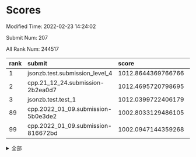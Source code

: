 # Scores

Modified Time: 2022-02-23 14:24:02

Submit Num: 207

All Rank Num: 244517

| rank |               submit               |       score        |       sigma        | pk_num |
| :--- | :--------------------------------- | :----------------- | :----------------- | :----- |
| 1    | jsonzb.test.submission_level_4     | 1012.8644369766766 | 0.7989318043661261 | 4727   |
| 2    | cpp.21_12_24.submission-2b2ea0d7   | 1012.4695720798695 | 0.7896058206580686 | 4722   |
| 3    | jsonzb.test.test_1                 | 1012.0399722406179 | 0.7821394837874409 | 4727   |
| 89   | cpp.2022_01_09.submission-5b0e3de2 | 1002.8033129486105 | 0.7132551577424233 | 4723   |
| 99   | cpp.2022_01_09.submission-816672bd | 1002.0947144359268 | 0.7033133534378593 | 4720   |


<details>
<summary>全部</summary>

| rank |                 submit                 |       score        |       sigma        | pk_num |
| :--- | :------------------------------------- | :----------------- | :----------------- | :----- |
| 1    | jsonzb.test.submission_level_4         | 1012.8644369766766 | 0.7989318043661261 | 4727   |
| 2    | cpp.21_12_24.submission-2b2ea0d7       | 1012.4695720798695 | 0.7896058206580686 | 4722   |
| 3    | jsonzb.test.test_1                     | 1012.0399722406179 | 0.7821394837874409 | 4727   |
| 4    | gobigger.level_3.submission_level_3_24 | 1011.9206000231698 | 0.7550813630906336 | 4720   |
| 5    | gobigger.level_3.submission_level_3_8  | 1011.848735805049  | 0.7820447967115136 | 4724   |
| 6    | gobigger.level_3.submission_level_3_11 | 1011.7790831413347 | 0.7816484487392157 | 4729   |
| 7    | gobigger.level_3.submission_level_3_42 | 1011.0502752598329 | 0.776559630066972  | 4723   |
| 8    | gobigger.level_3.submission_level_3_26 | 1010.9588592874737 | 0.7704413547420981 | 4725   |
| 9    | gobigger.level_3.submission_level_3_25 | 1010.9430638618942 | 0.7741579904447695 | 4722   |
| 10   | gobigger.level_3.submission_level_3_16 | 1010.795997679003  | 0.7671519907863326 | 4725   |
| 11   | gobigger.level_3.submission_level_3_32 | 1010.7432660920729 | 0.7612079864067843 | 4722   |
| 12   | gobigger.level_3.submission_level_3_5  | 1010.7373851279726 | 0.7744184900060267 | 4728   |
| 13   | gobigger.level_3.submission_level_3_14 | 1010.6329720757042 | 0.7687536787738494 | 4730   |
| 14   | gobigger.level_3.submission_level_3_3  | 1010.5651896016775 | 0.7305366776648835 | 4724   |
| 15   | gobigger.level_3.submission_level_3_39 | 1010.5468058923075 | 0.7489444313426725 | 4723   |
| 16   | gobigger.level_3.submission_level_3_2  | 1010.5279267774304 | 0.7396709711490312 | 4720   |
| 17   | gobigger.level_3.submission_level_3_48 | 1010.4784438529563 | 0.7788362707744609 | 4730   |
| 18   | gobigger.level_3.submission_level_3_21 | 1010.4331617376766 | 0.7541485682598615 | 4727   |
| 19   | gobigger.level_3.submission_level_3_9  | 1010.4184295301712 | 0.7405925164399639 | 4726   |
| 20   | gobigger.level_3.submission_level_3_34 | 1010.3871309681405 | 0.792222108453662  | 4728   |
| 21   | gobigger.level_3.submission_level_3_0  | 1010.3829939819655 | 0.7692519072110063 | 4730   |
| 22   | gobigger.level_3.submission_level_3_37 | 1010.3613486203826 | 0.7873899242168236 | 4720   |
| 23   | gobigger.level_3.submission_level_3_18 | 1010.2282285831358 | 0.7671506397807846 | 4723   |
| 24   | gobigger.level_3.submission_level_3_22 | 1010.1086961107126 | 0.7602640294829629 | 4726   |
| 25   | gobigger.level_3.submission_level_3_4  | 1010.018488551333  | 0.7354369139040859 | 4721   |
| 26   | gobigger.level_3.submission_level_3_23 | 1010.0026996039685 | 0.7407954525425783 | 4723   |
| 27   | gobigger.level_3.submission_level_3_27 | 1009.9460616452858 | 0.7692957054938658 | 4722   |
| 28   | gobigger.level_3.submission_level_3_41 | 1009.932117430958  | 0.7556528236452197 | 4727   |
| 29   | gobigger.level_3.submission_level_3_36 | 1009.9228806772844 | 0.7587063546445163 | 4723   |
| 30   | gobigger.level_3.submission_level_3_20 | 1009.8173978419181 | 0.7517371047331236 | 4718   |
| 31   | gobigger.level_3.submission_level_3_43 | 1009.7985976477331 | 0.7565758958353536 | 4724   |
| 32   | gobigger.level_3.submission_level_3_1  | 1009.7505263335953 | 0.7641792316275521 | 4724   |
| 33   | gobigger.level_3.submission_level_3_47 | 1009.7074924837834 | 0.755897020168848  | 4719   |
| 34   | gobigger.level_3.submission_level_3_7  | 1009.701193984485  | 0.7621923304598656 | 4726   |
| 35   | gobigger.level_3.submission_level_3_13 | 1009.6777255812625 | 0.7542300445541358 | 4726   |
| 36   | gobigger.level_3.submission_level_3_35 | 1009.6704271781988 | 0.7537723457156441 | 4730   |
| 37   | gobigger.level_3.submission_level_3_44 | 1009.599376209929  | 0.7500591710615804 | 4730   |
| 38   | gobigger.level_3.submission_level_3_30 | 1009.5716661751236 | 0.7854224076540534 | 4726   |
| 39   | gobigger.level_3.submission_level_3_15 | 1009.545903315528  | 0.746718293397722  | 4727   |
| 40   | gobigger.level_3.submission_level_3_45 | 1009.434226056434  | 0.7332647349866881 | 4724   |
| 41   | gobigger.level_3.submission_level_3_17 | 1009.3922344919619 | 0.7629875619037921 | 4726   |
| 42   | gobigger.level_3.submission_level_3_6  | 1009.3400639571593 | 0.800477007030964  | 4727   |
| 43   | gobigger.level_3.submission_level_3_38 | 1009.2424271163693 | 0.7621809724780548 | 4730   |
| 44   | gobigger.level_3.submission_level_3_31 | 1009.1158865231185 | 0.7674469300771812 | 4727   |
| 45   | gobigger.level_3.submission_level_3_33 | 1009.0198409635298 | 0.7446497214355962 | 4724   |
| 46   | gobigger.level_3.submission_level_3_46 | 1008.9369009564143 | 0.7485295516625067 | 4722   |
| 47   | gobigger.level_3.submission_level_3_10 | 1008.9256101905862 | 0.7498979780344199 | 4723   |
| 48   | gobigger.level_3.submission_level_3_40 | 1008.8212953512457 | 0.7294470922717617 | 4725   |
| 49   | gobigger.level_3.submission_level_3_19 | 1008.798482299692  | 0.7283280269410933 | 4726   |
| 50   | gobigger.level_3.submission_level_3_49 | 1008.6513355602351 | 0.7415604944811847 | 4725   |
| 51   | gobigger.level_3.submission_level_3_12 | 1008.5794339014486 | 0.73468432794049   | 4726   |
| 52   | gobigger.level_3.submission_level_3_28 | 1008.3455949204105 | 0.7450261422441885 | 4723   |
| 53   | gobigger.level_3.submission_level_3_29 | 1007.9843128956105 | 0.7536440332292638 | 4723   |
| 54   | gobigger.level_1.submission_level_1_13 | 1005.6942137977152 | 0.7213826271908669 | 4728   |
| 55   | gobigger.level_1.submission_level_1_32 | 1005.1117950643921 | 0.725000870068873  | 4725   |
| 56   | gobigger.level_1.submission_level_1_26 | 1004.4610835390288 | 0.7110777505605026 | 4723   |
| 57   | gobigger.level_1.submission_level_1_5  | 1004.1601595443    | 0.7289061609517007 | 4726   |
| 58   | gobigger.level_1.submission_level_1_46 | 1004.1092438951958 | 0.7215250878339661 | 4731   |
| 59   | gobigger.level_1.submission_level_1_33 | 1003.9910045585195 | 0.7217852706770232 | 4728   |
| 60   | gobigger.level_1.submission_level_1_28 | 1003.8810279573554 | 0.7215162486253495 | 4727   |
| 61   | gobigger.level_1.submission_level_1_0  | 1003.8758635310076 | 0.7096287153607632 | 4721   |
| 62   | gobigger.level_1.submission_level_1_25 | 1003.8605361126401 | 0.7080584136991448 | 4726   |
| 63   | gobigger.level_1.submission_level_1_23 | 1003.8000487834764 | 0.7285627951232391 | 4724   |
| 64   | gobigger.level_1.submission_level_1_41 | 1003.7387428157774 | 0.7225488091532104 | 4728   |
| 65   | gobigger.level_1.submission_level_1_27 | 1003.7301863428124 | 0.7136854401431076 | 4717   |
| 66   | gobigger.level_1.submission_level_1_2  | 1003.6550903744458 | 0.7257058409896836 | 4727   |
| 67   | gobigger.level_1.submission_level_1_37 | 1003.6115250557868 | 0.7189577560592678 | 4722   |
| 68   | gobigger.level_1.submission_level_1_4  | 1003.5937901277932 | 0.7141560372565802 | 4721   |
| 69   | gobigger.level_1.submission_level_1_20 | 1003.5544203681155 | 0.7290951560163166 | 4730   |
| 70   | gobigger.level_1.submission_level_1_1  | 1003.4918191883221 | 0.711656897124117  | 4726   |
| 71   | gobigger.level_1.submission_level_1_22 | 1003.4801366330565 | 0.7182057684675482 | 4726   |
| 72   | gobigger.level_1.submission_level_1_24 | 1003.4600080592396 | 0.7164336360337894 | 4727   |
| 73   | gobigger.level_1.submission_level_1_19 | 1003.4271620428989 | 0.7040634018104248 | 4720   |
| 74   | gobigger.level_1.submission_level_1_8  | 1003.4039663834651 | 0.7247099061938511 | 4729   |
| 75   | gobigger.level_1.submission_level_1_3  | 1003.3968161932972 | 0.7147766783887615 | 4726   |
| 76   | gobigger.level_1.submission_level_1_29 | 1003.3763886514809 | 0.7227914426534161 | 4726   |
| 77   | gobigger.level_1.submission_level_1_44 | 1003.3602680316606 | 0.7181628397018119 | 4724   |
| 78   | gobigger.level_1.submission_level_1_11 | 1003.2695021834471 | 0.7124411320121478 | 4723   |
| 79   | gobigger.level_1.submission_level_1_49 | 1003.2651668149745 | 0.7177331849235707 | 4716   |
| 80   | gobigger.level_1.submission_level_1_36 | 1003.219169187618  | 0.7179765857626343 | 4728   |
| 81   | gobigger.level_1.submission_level_1_47 | 1003.2046401723001 | 0.715422751365633  | 4725   |
| 82   | gobigger.level_1.submission_level_1_7  | 1003.1752124342196 | 0.7140572977340166 | 4718   |
| 83   | gobigger.level_1.submission_level_1_14 | 1003.1104778547787 | 0.7147283913724234 | 4728   |
| 84   | gobigger.level_1.submission_level_1_39 | 1003.0616323587326 | 0.7189892144155239 | 4723   |
| 85   | gobigger.level_1.submission_level_1_6  | 1003.0550940000127 | 0.7119972807142612 | 4730   |
| 86   | gobigger.level_1.submission_level_1_45 | 1002.9637530128514 | 0.7136402512026109 | 4719   |
| 87   | gobigger.level_1.submission_level_1_12 | 1002.9049395830641 | 0.7157754588497001 | 4721   |
| 88   | gobigger.level_1.submission_level_1_48 | 1002.8046534771024 | 0.7105542848947443 | 4725   |
| 89   | cpp.2022_01_09.submission-5b0e3de2     | 1002.8033129486105 | 0.7132551577424233 | 4723   |
| 90   | gobigger.level_1.submission_level_1_9  | 1002.7549572835225 | 0.714851531249798  | 4730   |
| 91   | gobigger.level_1.submission_level_1_43 | 1002.7412598916301 | 0.7131421145599487 | 4724   |
| 92   | gobigger.level_1.submission_level_1_15 | 1002.733351044576  | 0.7076760062237958 | 4723   |
| 93   | gobigger.level_1.submission_level_1_34 | 1002.6922419666748 | 0.7136972211069272 | 4727   |
| 94   | gobigger.level_1.submission_level_1_21 | 1002.5927762640538 | 0.7038849999024022 | 4722   |
| 95   | gobigger.level_1.submission_level_1_38 | 1002.4728280046078 | 0.7073316207646684 | 4723   |
| 96   | gobigger.level_1.submission_level_1_42 | 1002.4428202916828 | 0.7050044506071058 | 4727   |
| 97   | gobigger.level_1.submission_level_1_31 | 1002.4143789061052 | 0.7140625416173918 | 4722   |
| 98   | gobigger.level_1.submission_level_1_16 | 1002.1295899504859 | 0.7027393136956356 | 4724   |
| 99   | cpp.2022_01_09.submission-816672bd     | 1002.0947144359268 | 0.7033133534378593 | 4720   |
| 100  | gobigger.level_1.submission_level_1_10 | 1002.0472111062076 | 0.7100984242175732 | 4725   |
| 101  | gobigger.level_1.submission_level_1_18 | 1001.9816595534303 | 0.7074220826032677 | 4727   |
| 102  | gobigger.level_1.submission_level_1_40 | 1001.9640157370802 | 0.7206211926187657 | 4726   |
| 103  | gobigger.level_1.submission_level_1_17 | 1001.8955313341496 | 0.7130443442937199 | 4727   |
| 104  | gobigger.level_1.submission_level_1_35 | 1001.7476423138256 | 0.7068045946414574 | 4727   |
| 105  | gobigger.level_1.submission_level_1_30 | 1001.4698431235825 | 0.7138049412599513 | 4725   |
| 106  | gobigger.random.submission_random_14   | 997.5830811363696  | 0.7062275506998343 | 4721   |
| 107  | gobigger.random.submission_random_11   | 997.5131630561325  | 0.6976861960370225 | 4726   |
| 108  | gobigger.random.submission_random_12   | 997.3338415773793  | 0.705368422791123  | 4726   |
| 109  | gobigger.random.submission_random_27   | 997.127204007521   | 0.7100859957800623 | 4725   |
| 110  | gobigger.random.submission_random_41   | 997.0967134305631  | 0.7175122432263195 | 4726   |
| 111  | gobigger.random.submission_random_38   | 996.9825199451194  | 0.7132500941330385 | 4723   |
| 112  | gobigger.random.submission_random_2    | 996.9213240092047  | 0.6928654894902444 | 4728   |
| 113  | gobigger.random.submission_random_42   | 996.8146447878238  | 0.699641621359617  | 4726   |
| 114  | gobigger.random.submission_random_30   | 996.795796569063   | 0.703366011842196  | 4719   |
| 115  | gobigger.random.submission_random_47   | 996.5811486247081  | 0.7066544912341852 | 4728   |
| 116  | gobigger.random.submission_random_24   | 996.4266383198391  | 0.7082744192484557 | 4722   |
| 117  | gobigger.random.submission_random_22   | 996.4106293970272  | 0.7207751525811016 | 4731   |
| 118  | gobigger.random.submission_random_45   | 996.35243568392    | 0.708797643923235  | 4725   |
| 119  | gobigger.random.submission_random_43   | 996.3462142363429  | 0.7119967556364485 | 4725   |
| 120  | gobigger.random.submission_random_19   | 996.295707208107   | 0.7008219923190765 | 4727   |
| 121  | gobigger.random.submission_random_32   | 996.2841103565203  | 0.710714112086134  | 4725   |
| 122  | gobigger.random.submission_random_23   | 996.2534770993442  | 0.7059636538038891 | 4733   |
| 123  | gobigger.random.submission_random_28   | 996.2365342872595  | 0.7018033430723821 | 4724   |
| 124  | gobigger.random.submission_random_6    | 996.2336521928813  | 0.7141048551530619 | 4726   |
| 125  | gobigger.random.submission_random_34   | 996.2162669024441  | 0.7055941102490564 | 4724   |
| 126  | gobigger.random.submission_random_31   | 996.1696786918877  | 0.6894526938408431 | 4725   |
| 127  | gobigger.random.submission_random_37   | 996.1090064596968  | 0.704378165347337  | 4727   |
| 128  | gobigger.random.submission_random_16   | 996.0973232964969  | 0.7060999187490503 | 4727   |
| 129  | gobigger.random.submission_random_10   | 996.0855297954799  | 0.717099518395546  | 4723   |
| 130  | gobigger.random.submission_random_46   | 996.0494100718576  | 0.7219650258654947 | 4731   |
| 131  | gobigger.random.submission_random_4    | 996.0237298063429  | 0.7116438532904172 | 4725   |
| 132  | gobigger.random.submission_random_3    | 995.9932156432382  | 0.7208722937721813 | 4723   |
| 133  | gobigger.random.submission_random_1    | 995.9590250297954  | 0.7177631011174418 | 4725   |
| 134  | gobigger.random.submission_random_40   | 995.9506498421003  | 0.7157473890343886 | 4725   |
| 135  | gobigger.random.submission_random_17   | 995.9506454961386  | 0.7031379025564958 | 4728   |
| 136  | gobigger.random.submission_random_5    | 995.9146013015621  | 0.7158552996101317 | 4726   |
| 137  | gobigger.random.submission_random_36   | 995.9073973231655  | 0.7190968393462285 | 4730   |
| 138  | gobigger.random.submission_random_44   | 995.8495055795574  | 0.7177293100608092 | 4730   |
| 139  | gobigger.random.submission_random_7    | 995.828353923682   | 0.7117452573330156 | 4729   |
| 140  | gobigger.random.submission_random_13   | 995.7290456013257  | 0.7222853903598995 | 4724   |
| 141  | gobigger.random.submission_random_25   | 995.713983744993   | 0.7193509296221479 | 4725   |
| 142  | gobigger.random.submission_random_8    | 995.7007317726042  | 0.7195743092045056 | 4723   |
| 143  | gobigger.random.submission_random_9    | 995.530644579188   | 0.7127419076847668 | 4725   |
| 144  | gobigger.random.submission_random_39   | 995.4212603456996  | 0.7158415092589225 | 4727   |
| 145  | gobigger.random.submission_random_48   | 995.4123501937459  | 0.7057038328138757 | 4727   |
| 146  | gobigger.random.submission_random_49   | 995.3586191759247  | 0.7105338783223681 | 4724   |
| 147  | gobigger.random.submission_random_29   | 995.2794749606601  | 0.7017870147330151 | 4727   |
| 148  | gobigger.random.submission_random_0    | 995.1700859459925  | 0.7300336129986789 | 4721   |
| 149  | gobigger.random.submission_random_21   | 995.1480258246733  | 0.7179672567304983 | 4726   |
| 150  | gobigger.random.submission_random_20   | 994.9324900261477  | 0.7146479944331352 | 4722   |
| 151  | gobigger.random.submission_random_33   | 994.8592578989457  | 0.7044674035548149 | 4728   |
| 152  | gobigger.random.submission_random_15   | 994.7484436759222  | 0.7105733880215149 | 4726   |
| 153  | gobigger.random.submission_random_35   | 994.6442126509397  | 0.7275508314980711 | 4727   |
| 154  | gobigger.random.submission_random_26   | 994.569393175124   | 0.7210956289402779 | 4726   |
| 155  | gobigger.random.submission_random_18   | 994.5300550121094  | 0.7107699732457778 | 4724   |
| 156  | gobigger.level_2.submission_level_2_9  | 994.4474277017912  | 0.7323823952913836 | 4725   |
| 157  | gobigger.level_2.submission_level_2_25 | 994.0296572952926  | 0.7307479837954401 | 4724   |
| 158  | gobigger.level_2.submission_level_2_21 | 993.9660137601894  | 0.7312518959630383 | 4724   |
| 159  | gobigger.level_2.submission_level_2_4  | 993.5733202163485  | 0.7368706881862993 | 4722   |
| 160  | gobigger.level_2.submission_level_2_27 | 993.5514386648118  | 0.7432338297562865 | 4722   |
| 161  | gobigger.level_2.submission_level_2_22 | 993.5107403841807  | 0.7347729008169577 | 4725   |
| 162  | gobigger.level_2.submission_level_2_48 | 993.4395238001962  | 0.7306782277759908 | 4726   |
| 163  | gobigger.level_2.submission_level_2_14 | 993.4210980718157  | 0.7266995720850767 | 4725   |
| 164  | gobigger.level_2.submission_level_2_47 | 993.3826781843724  | 0.7293736107798993 | 4725   |
| 165  | gobigger.level_2.submission_level_2_33 | 993.3025044997473  | 0.7453468342422568 | 4722   |
| 166  | gobigger.level_2.submission_level_2_32 | 993.1710586671948  | 0.7389618367689849 | 4722   |
| 167  | gobigger.level_2.submission_level_2_43 | 993.1506653423156  | 0.741905468758077  | 4723   |
| 168  | gobigger.level_2.submission_level_2_41 | 992.9640995880972  | 0.7441105648413961 | 4717   |
| 169  | gobigger.level_2.submission_level_2_15 | 992.8952902533467  | 0.7422183638366968 | 4726   |
| 170  | gobigger.level_2.submission_level_2_37 | 992.8700150543233  | 0.7509679010696386 | 4724   |
| 171  | gobigger.level_2.submission_level_2_23 | 992.7542685017655  | 0.7440191544107405 | 4726   |
| 172  | gobigger.level_2.submission_level_2_0  | 992.6876537453132  | 0.7380674989368016 | 4728   |
| 173  | gobigger.level_2.submission_level_2_13 | 992.5979621246806  | 0.7428072021260628 | 4722   |
| 174  | gobigger.level_2.submission_level_2_45 | 992.4528747205568  | 0.7351221747580532 | 4725   |
| 175  | gobigger.level_2.submission_level_2_36 | 992.3475477744676  | 0.7373196549184774 | 4728   |
| 176  | gobigger.level_2.submission_level_2_6  | 992.3422041514373  | 0.7388571930993079 | 4727   |
| 177  | gobigger.level_2.submission_level_2_19 | 992.3295700540724  | 0.742570266872743  | 4725   |
| 178  | gobigger.level_2.submission_level_2_49 | 992.2545554163535  | 0.7400867431018314 | 4722   |
| 179  | gobigger.level_2.submission_level_2_1  | 992.2063587817437  | 0.7277563767937074 | 4721   |
| 180  | gobigger.level_2.submission_level_2_16 | 992.1798684080413  | 0.7201965359905966 | 4725   |
| 181  | gobigger.level_2.submission_level_2_3  | 992.0069575921536  | 0.7430656942612589 | 4724   |
| 182  | gobigger.level_2.submission_level_2_18 | 991.9891168374494  | 0.7331491257235726 | 4728   |
| 183  | gobigger.level_2.submission_level_2_29 | 991.980745010819   | 0.7500883524477432 | 4725   |
| 184  | gobigger.level_2.submission_level_2_12 | 991.9521309077116  | 0.7489686411595902 | 4722   |
| 185  | gobigger.level_2.submission_level_2_40 | 991.9505293613583  | 0.7583185200177821 | 4726   |
| 186  | gobigger.level_2.submission_level_2_44 | 991.905892696547   | 0.7300509033450552 | 4728   |
| 187  | gobigger.level_2.submission_level_2_10 | 991.8801080834933  | 0.7388423058662804 | 4726   |
| 188  | gobigger.level_2.submission_level_2_46 | 991.8773506019569  | 0.7583204867251784 | 4730   |
| 189  | gobigger.level_2.submission_level_2_5  | 991.8171096635728  | 0.7454623716012208 | 4726   |
| 190  | gobigger.level_2.submission_level_2_31 | 991.6445558166323  | 0.7452594733701536 | 4725   |
| 191  | gobigger.level_2.submission_level_2_20 | 991.6439591675486  | 0.7614084092002773 | 4726   |
| 192  | gobigger.level_2.submission_level_2_8  | 991.6117779284696  | 0.7445645137450844 | 4724   |
| 193  | gobigger.level_2.submission_level_2_35 | 991.4837326953696  | 0.744215251844568  | 4727   |
| 194  | gobigger.level_2.submission_level_2_42 | 991.461754061684   | 0.7586374635563737 | 4726   |
| 195  | gobigger.level_2.submission_level_2_26 | 991.3877122554366  | 0.7782903626568131 | 4723   |
| 196  | gobigger.level_2.submission_level_2_28 | 991.3480295954224  | 0.7515128324594382 | 4722   |
| 197  | gobigger.level_2.submission_level_2_11 | 991.265661377879   | 0.7519921562284866 | 4728   |
| 198  | gobigger.level_2.submission_level_2_38 | 991.2175793188857  | 0.7549642402001344 | 4724   |
| 199  | gobigger.level_2.submission_level_2_39 | 991.1650529722768  | 0.7558696019099223 | 4721   |
| 200  | gobigger.level_2.submission_level_2_2  | 991.1187102121353  | 0.7656406041053334 | 4726   |
| 201  | gobigger.level_2.submission_level_2_17 | 991.0449312001822  | 0.7464253106975598 | 4717   |
| 202  | gobigger.level_2.submission_level_2_7  | 990.9869733975919  | 0.7518645972166486 | 4726   |
| 203  | gobigger.level_2.submission_level_2_30 | 990.9420162681201  | 0.7548684509356093 | 4723   |
| 204  | gobigger.level_2.submission_level_2_34 | 990.8154482843072  | 0.7442768149411451 | 4732   |
| 205  | gobigger.level_2.submission_level_2_24 | 990.502045882571   | 0.7575582959163356 | 4723   |
| 206  | gobigger.none.submission_none_1        | 977.8297871265019  | 1.3811948145753759 | 4729   |
| 207  | gobigger.none.submission_none_0        | 977.0635635636842  | 1.3234545337993782 | 4723   |

</details>